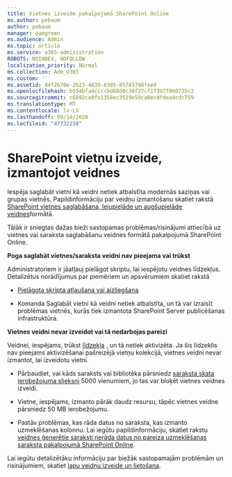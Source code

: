```yaml
---
title: Vietnes izveide pakalpojumā SharePoint Online
ms.author: pebaum
author: pebaum
manager: pamgreen
ms.audience: Admin
ms.topic: article
ms.service: o365-administration
ROBOTS: NOINDEX, NOFOLLOW
localization_priority: Normal
ms.collection: Adm_O365
ms.custom: ''
ms.assetid: 84f2b70e-2b23-4039-8305-85783798feed
ms.openlocfilehash: b554bfa4ccccbd68d0c3df27cf17397f860735c2
ms.sourcegitcommit: c6692ce0fa1358ec3529e59ca0ecdfdea4cdc759
ms.translationtype: MT
ms.contentlocale: lv-LV
ms.lasthandoff: 09/14/2020
ms.locfileid: "47732238"
---
```

# <a name="create-sharepoint-sites-using-templates"></a>SharePoint vietņu izveide, izmantojot veidnes

Iespēja saglabāt vietni kā veidni netiek atbalstīta modernās saziņas vai grupas vietnēs. Papildinformāciju par veidņu izmantošanu skatiet rakstā [SharePoint vietnes saglabāšana, lejupielāde un augšupielāde veidnes](https://docs.microsoft.com/sharepoint/dev/general-development/save-download-and-upload-a-sharepoint-site-as-a-template)formātā.

Tālāk ir sniegtas dažas bieži sastopamas problēmas/risinājumi attiecībā uz vietnes vai saraksta saglabāšanu veidnes formātā pakalpojumā SharePoint Online. 

**Poga saglabāt vietnes/saraksta veidni nav pieejama vai trūkst**

Administratoriem ir jāatļauj pielāgot skriptu, lai iespējotu veidnes līdzekļus. Detalizētus norādījumus par piemēriem un apsvērumiem skatiet rakstā 

- [Pielāgota skripta atļaušana vai aizliegšana](https://docs.microsoft.com/sharepoint/allow-or-prevent-custom-script)

- Komanda Saglabāt vietni kā veidni netiek atbalstīta, un tā var izraisīt problēmas vietnēs, kurās tiek izmantota SharePoint Server publicēšanas infrastruktūra.

**Vietnes veidni nevar izveidot vai tā nedarbojas pareizi**

Veidnei, iespējams, trūkst [līdzekļa](https://social.technet.microsoft.com/wiki/contents/articles/14423.sharepoint-2013-existing-features-guid.aspx) , un tā netiek aktivizēta. Ja šis līdzeklis nav pieejams aktivizēšanai pašreizējā vietņu kolekcijā, vietnes veidni nevar izmantot, lai izveidotu vietni.

- Pārbaudiet, vai kāds saraksts vai bibliotēka pārsniedz [saraksta skata ierobežojuma slieksni](https://support.office.com/article/Manage-large-lists-and-libraries-in-SharePoint-B8588DAE-9387-48C2-9248-C24122F07C59) 5000 vienumiem, jo tas var bloķēt vietnes veidnes izveidi.

- Vietne, iespējams, izmanto pārāk daudz resursu, tāpēc vietnes veidne pārsniedz 50 MB ierobežojumu.


- Pastāv problēmas, kas rāda datus no saraksta, kas izmanto uzmeklēšanas kolonnu. Lai iegūtu papildinformāciju, skatiet rakstu [veidnes ģenerētie saraksti nerāda datus no pareiza uzmeklēšanas saraksta pakalpojumā SharePoint Online](https://docs.microsoft.com/sharepoint/support/lists-and-libraries/template-generated-list-incorrect-data).

Lai iegūtu detalizētāku informāciju par biežāk sastopamajām problēmām un risinājumiem, skatiet [lapu veidņu izveide un lietošana](https://support.office.com/article/Create-and-use-site-templates-60371B0F-00E0-4C49-A844-34759EBDD989).



